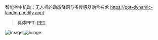 智能空中机动：无人机的动态降落与多传感器融合技术
https://ppt-dynamic-landing.netlify.app/
> **具体PPT**: [PPT](智能空中机动20250508.pdf)

![image](https://github.com/user-attachments/assets/b8cd561a-b75a-42cc-9cb4-b3d92220ef9b)
![image](https://github.com/user-attachments/assets/8641d17c-7f1d-4654-b87b-0cd5f34919df)
